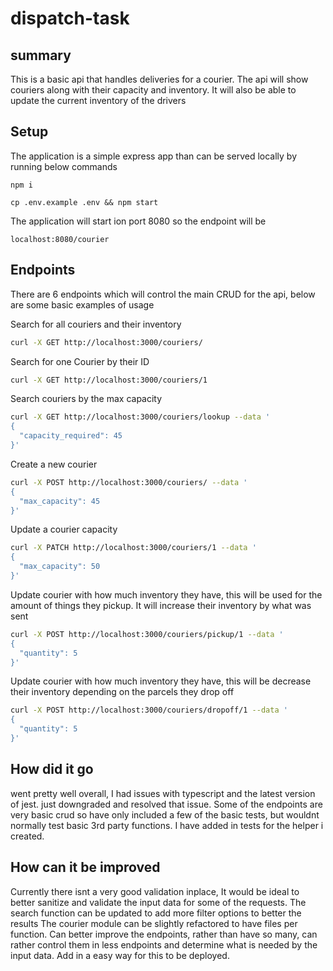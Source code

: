 # dispatch-task

## summary

This is a basic api that handles deliveries for a courier. The api will show couriers along with their capacity and inventory. It will also be able to update the current inventory of the drivers

## Setup

The application is a simple express app than can be served locally by running below commands

`npm i`

`cp .env.example .env && npm start`

The application will start ion port 8080 so the endpoint will be

`localhost:8080/courier`

## Endpoints

There are 6 endpoints which will control the main CRUD for the api, below are some basic examples of usage

Search for all couriers and their inventory

```bash
curl -X GET http://localhost:3000/couriers/
```

Search for one Courier by their ID

```bash
curl -X GET http://localhost:3000/couriers/1
```

Search couriers by the max capacity

```bash
curl -X GET http://localhost:3000/couriers/lookup --data '
{
  "capacity_required": 45
}'
```

Create a new courier

```bash
curl -X POST http://localhost:3000/couriers/ --data '
{
  "max_capacity": 45
}'
```

Update a courier capacity

```bash
curl -X PATCH http://localhost:3000/couriers/1 --data '
{
  "max_capacity": 50
}'
```

Update courier with how much inventory they have, this will be used for the amount of things they pickup. It will increase their inventory by what was sent
```bash
curl -X POST http://localhost:3000/couriers/pickup/1 --data '
{
  "quantity": 5
}'
```
Update courier with how much inventory they have, this will be decrease their inventory depending on the parcels they drop off
```bash
curl -X POST http://localhost:3000/couriers/dropoff/1 --data '
{
  "quantity": 5
}'
```

## How did it go

went pretty well overall, I had issues with typescript and the latest version of jest. just downgraded and resolved that issue. Some of the endpoints are very basic crud so have only included a few of the basic tests, but wouldnt normally test basic 3rd party functions. I have added in tests for the helper i created.

## How can it be improved

Currently there isnt a very good validation inplace, It would be ideal to better sanitize and validate the input data for some of the requests.
The search function can be updated to add more filter options to better the results
The courier module can be slightly refactored to have files per function.
Can better improve the endpoints, rather than have so many, can rather control them in less endpoints and determine what is needed by the input data.
Add in a easy way for this to be deployed.
